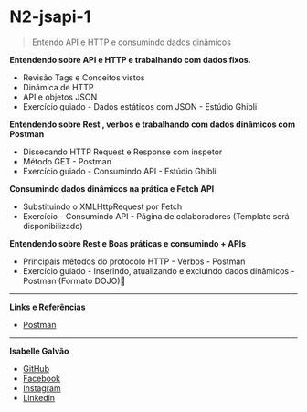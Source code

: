 # N2-jsapi-1
> Entendo API e HTTP e consumindo dados dinâmicos

**Entendendo sobre API e HTTP e trabalhando com dados fixos.**

* Revisão Tags e Conceitos vistos
* Dinâmica de HTTP
* API e objetos JSON
* Exercício guiado - Dados estáticos com JSON - Estúdio Ghibli

**Entendendo sobre Rest , verbos e trabalhando com dados dinâmicos com Postman**

* Dissecando HTTP Request e Response com inspetor
* Método GET - Postman
* Exercício guiado - Consumindo API - Estúdio Ghibli

**Consumindo dados dinâmicos na prática e Fetch API**

* Substituindo o XMLHttpRequest por Fetch
* Exercício -  Consumindo API - Página de colaboradores (Template será disponibilizado)

**Entendendo sobre Rest e Boas práticas e consumindo + APIs**

* Principais métodos do protocolo HTTP - Verbos - Postman
* Exercício guiado -  Inserindo, atualizando e excluindo dados dinâmicos - Postman (Formato DOJO)

----
**Links e Referências**
* [Postman](https://www.getpostman.com/)

----
**Isabelle Galvão**


* [GitHub](https://github.com/isabellegalvao)
* [Facebook](https://www.facebook.com/galvaoiisabelle)
* [Instagram](https://www.instagram.com/galvaoiisabelle/)
* [Linkedin](https://www.linkedin.com/in/galvaoisabelle/)
